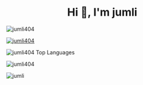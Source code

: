 <h1 align="center">Hi 👋, I'm jumli</h1>
<p align="left"> <img src="https://komarev.com/ghpvc/?username=jumli404&label=Profile%20views&color=0e75b6&style=flat" alt="jumli404" /> </p>

<p align="left"> <a href="https://github.com/ryo-ma/github-profile-trophy"><img src="https://github-profile-trophy.vercel.app/?username=jumli404" alt="jumli404" /></a> </p>
<p>
    <img 
        src="https://github-readme-stats.vercel.app/api/top-langs?username=jumli404&show_icons=true&locale=en&layout=compact&theme=dark"
        alt="jumli404 Top Languages" />
</p>
<p><img align="center"; 
        src="https://github-readme-stats.vercel.app/api?username=jumli404&show_icons=true&locale=en&theme=dark"
        alt="jumli404" /></p>
<p>
    <img src="https://github-readme-streak-stats.herokuapp.com/?user=jumli404&&theme=dark" alt="jumli" />
</p>
